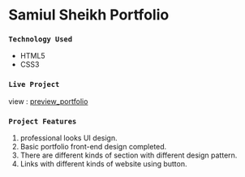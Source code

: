 # Samiul Sheikh Portfolio

### `Technology Used`
- HTML5
- CSS3
### `Live Project`

view : [preview_portfolio](https://samiul-sheikh.github.io/samiul-sheikh-portfolio/)

### `Project Features`
1. professional looks UI design.
2. Basic portfolio front-end design completed.
3. There are different kinds of section with different design pattern.
4. Links with different kinds of website using button.